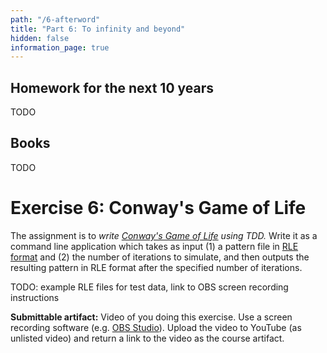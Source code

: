 ```yaml
---
path: "/6-afterword"
title: "Part 6: To infinity and beyond"
hidden: false
information_page: true
---
```


## Homework for the next 10 years

TODO


## Books

TODO


# Exercise 6: Conway's Game of Life

The assignment is to *write [Conway's Game of Life](https://en.wikipedia.org/wiki/Conway%27s_Game_of_Life) using TDD.* Write it as a command line application which takes as input (1) a pattern file in [RLE format](https://www.conwaylife.com/wiki/Run_Length_Encoded) and (2) the number of iterations to simulate, and then outputs the resulting pattern in RLE format after the specified number of iterations.

TODO: example RLE files for test data, link to OBS screen recording instructions

**Submittable artifact:** Video of you doing this exercise. Use a screen recording software (e.g. [OBS Studio](https://obsproject.com/)). Upload the video to YouTube (as unlisted video) and return a link to the video as the course artifact.
